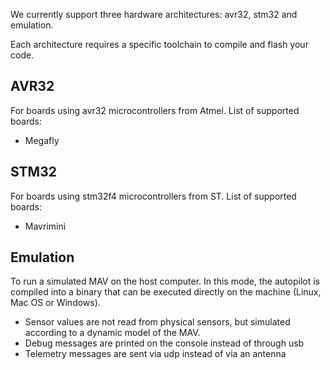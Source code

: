 We currently support three hardware architectures: avr32, stm32 and emulation. 

Each architecture requires a specific toolchain to compile and flash your code.

## AVR32
For boards using avr32 microcontrollers from Atmel. List of supported boards:
- Megafly

## STM32
For boards using stm32f4 microcontrollers from ST. List of supported boards:
- Mavrimini

## Emulation
To run a simulated MAV on the host computer. In this mode, the autopilot is compiled into a binary that can be executed directly on the machine (Linux, Mac OS or Windows).
- Sensor values are not read from physical sensors, but simulated according to a dynamic model of the MAV.
- Debug messages are printed on the console instead of through usb 
- Telemetry messages are sent via udp instead of via an antenna